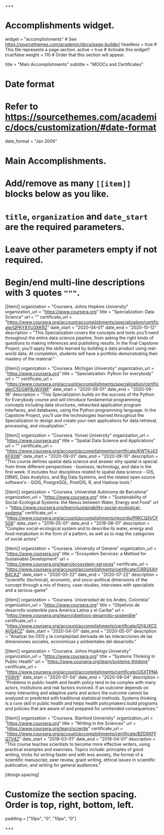 +++
# Accomplishments widget.
widget = "accomplishments"  # See https://sourcethemes.com/academic/docs/page-builder/
headless = true  # This file represents a page section.
active = true  # Activate this widget? true/false
weight = 110  # Order that this section will appear.

title = "Main Accomplishments"
subtitle = "MOOCs and Certificates"

# Date format
#   Refer to https://sourcethemes.com/academic/docs/customization/#date-format
date_format = "Jan 2006"

# Main Accomplishments.
#   Add/remove as many `[[item]]` blocks below as you like.
#   `title`, `organization` and `date_start` are the required parameters.
#   Leave other parameters empty if not required.
#   Begin/end multi-line descriptions with 3 quotes `"""`.

[[item]]
  organization = "Coursera. Johns Hopkins University"
  organization_url = "https://www.coursera.org"
  title = "Specialization: Data Science"
  url = ""
  certificate_url = "https://www.coursera.org/account/accomplishments/specialization/certificate/QPKY8YU3XKRZ"
  date_start = "2020-04-01"
  date_end = "2020-10-12"
  description = "This Specialization covers the concepts and tools you'll need throughout the entire data science pipeline, from asking the right kinds of questions to making inferences and publishing results. In the final Capstone Project, you’ll apply the skills learned by building a data product using real-world data. At completion, students will have a portfolio demonstrating their mastery of the material."

[[item]]
  organization = "Coursera. Michigan University"
  organization_url = "https://www.coursera.org"
  title = "Specialization: Python for everybody"
  url = ""
  certificate_url = "https://www.coursera.org/account/accomplishments/specialization/certificate/C5DG8PBJWXWF"
  date_start = "2020-09-01"
  date_end = "2020-09-18"
  description = "This Specialization builds on the success of the Python for Everybody course and will introduce fundamental programming concepts including data structures, networked application program interfaces, and databases, using the Python programming language. In the Capstone Project, you’ll use the technologies learned throughout the Specialization to design and create your own applications for data retrieval, processing, and visualization."

[[item]]
  organization = "Coursera. Yonsei University"
  organization_url = "https://www.coursera.org"
  title = "Spatial Data Science and Applications"
  url = ""
  certificate_url = "https://www.coursera.org/account/accomplishments/certificate/KWT4J43KF93W"
  date_start = "2020-09-01"
  date_end = "2020-09-10"
  description = "This course defines spatial data science and answer why spatial is special from three different perspectives - business, technology, and data in the first week. It includes four disciplines related to spatial data science - GIS, DBMS, Data Analytics, and Big Data Systems, and the related open source software's - QGIS, PostgreSQL, PostGIS, R, and Hadoop tools."

[[item]]
  organization = "Coursera. Universitat Autónoma de Barcelona"
  organization_url = "https://www.coursera.org"
  title = "Sustainability of Social-Ecological Systems: the Nexus between Water, Energy and Food"
  url = "https://www.coursera.org/learn/sustainability-social-ecological-systems"
  certificate_url = "https://www.coursera.org/account/accomplishments/records/PRKCQ5VCF5G6"
  date_start = "2019-05-01"
  date_end = "2019-08-01"
  description = "Complex social-ecological system and to describe its water, energy and food metabolism in the form of a pattern, as well as to map the categories of social actors"

[[item]]
  organization = "Coursera. University of Geneve"
  organization_url = "https://www.coursera.org"
  title = "Ecosystem Services: a Method for Sustainable Development"
  url = "https://www.coursera.org/learn/ecosystem-services"
  certificate_url = "https://www.coursera.org/account/accomplishments/certificate/CRRSX4HB4CA2"
  date_start = "2020-05-22"
  date_end = "2020-07-22"
  description = "scientific (technical), economic, and socio-political dimensions of the concept through a mix of theory, case-studies, interviews with specialists and a serious-game"

[[item]]
  organization = "Coursera. Universidad de los Andes, Colombia"
  organization_url = "https://www.coursera.org"
  title = "Objetivos de desarrollo sostenible para América Latina y el Caribe"
  url = "https://www.coursera.org/learn/objetivos-desarrollo-sostenible"
  certificate_url = "https://www.coursera.org/account/accomplishments/certificate/QY4JXCEAVQ4CZ"
  date_start = "2020-04-01"
  date_end = "2020-05-01"
  description = "Analizar los  ODS y la complejidad derivada de las interacciones de las dimensiones sociales, económicas y ambientales del desarrollo."

[[item]]
  organization = "Coursera. Johns Hopkings University"
  organization_url = "https://www.coursera.org"
  title = "Systems Thinking In Public Health"
  url = "https://www.coursera.org/learn/systems-thinking"
  certificate_url = "https://www.coursera.org/account/accomplishments/certificate/USXTPNAYG9VK"
  date_start = "2020-07-04"
  date_end = "2020-08-04"
  description = "Problems in public health and health policy tend to be complex with many actors, institutions and risk factors involved. If an outcome depends on many interacting and adaptive parts and actors the outcome cannot be analyzed or predicted with traditional statistical methods. Systems  thinking is a core skill in public health and helps health policymakers build programs and policies that are aware of and prepared for unintended consequences."

[[item]]
  organization = "Coursera. Stanford University"
  organization_url = "https://www.coursera.org"
  title = "Writing in the Sciences"
  url = "https://www.coursera.org/learn/sciwrite"
  certificate_url = "https://www.coursera.org/account/accomplishments/certificate/BZG9XFFQ7V4Z"
  date_start = "2019-03-01"
  date_end = "2019-04-01"
  description = "This course teaches scientists to become more effective writers, using practical examples and exercises. Topics include: principles of good writing, tricks for writing faster and with less anxiety, the format of a scientific manuscript, peer review, grant writing, ethical issues in scientific publication, and writing for general audiences."
  
[design.spacing]
  # Customize the section spacing. Order is top, right, bottom, left.
  padding = ["10px", "0", "10px", "0"]
  
+++
